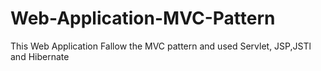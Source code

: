 # Web-Application-MVC-Pattern
This Web Application Fallow the MVC pattern and used Servlet, JSP,JSTl and Hibernate
